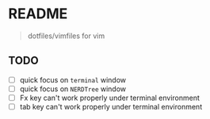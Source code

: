 # README
> dotfiles/vimfiles for vim

## TODO
- [ ] quick focus on `terminal` window
- [ ] quick focus on `NERDTree` window
- [ ] Fx key can't work properly under terminal environment
- [ ] tab key can't work properly under terminal environment
